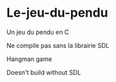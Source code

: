 # Le-jeu-du-pendu
Un jeu du pendu en C

Ne compile pas sans la librairie SDL

Hangman game

Doesn't build without SDL
